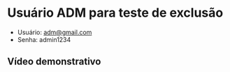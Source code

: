 <h1> Usuário ADM para teste de exclusão </h1>

* Usuário: adm@gmail.com
* Senha: admin1234


<h2> Vídeo demonstrativo </h2>

